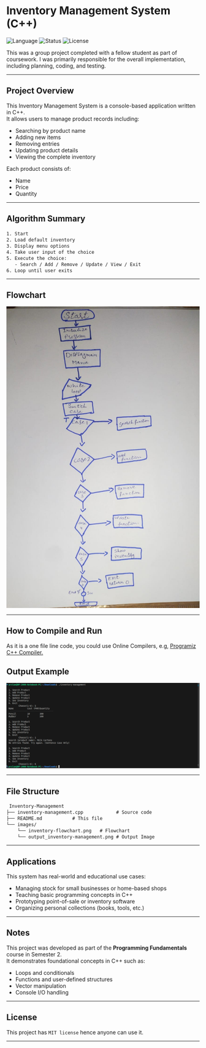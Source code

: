 # Inventory Management System (C++)

![Language](https://img.shields.io/badge/language-C++-yellow.svg)
![Status](https://img.shields.io/badge/status-StudentProject-brightgreen)
![License](https://img.shields.io/badge/license-MIT-lightgrey)


This was a group project completed with a fellow student as part of coursework. I was primarily responsible for the overall implementation, including planning, coding, and testing.

---

## Project Overview

This Inventory Management System is a console-based application written in C++.  
It allows users to manage product records including:

- Searching by product name  
- Adding new items  
- Removing entries  
- Updating product details  
- Viewing the complete inventory  

Each product consists of:
- Name
- Price
- Quantity

---

## Algorithm Summary

```text
1. Start
2. Load default inventory
3. Display menu options
4. Take user input of the choice
5. Execute the choice:
   - Search / Add / Remove / Update / View / Exit
6. Loop until user exits
```

---

## Flowchart

<img src="images/inventory-flowchart.png" alt="Image" width="600"/>



---

## How to Compile and Run
As it is a one file line code, you could use Online Compilers, e.g, [Programiz C++ Compiler.](https://www.programiz.com/cpp-programming/online-compiler/)

## Output Example

<img src="images/output_inventory-management.png" alt="Image" width="600"/>

---

## File Structure

```text
 Inventory-Management
├── inventory-management.cpp            # Source code
├── README.md           # This file
└── images/
    └── inventory-flowchart.png   # Flowchart
    └── output_inventory-management.png # Output Image
```

---

## Applications

This system has real-world and educational use cases:

- Managing stock for small businesses or home-based shops  
- Teaching basic programming concepts in C++  
- Prototyping point-of-sale or inventory software  
- Organizing personal collections (books, tools, etc.)

---

## Notes

This project was developed as part of the **Programming Fundamentals** course in Semester 2.  
It demonstrates foundational concepts in C++ such as:

- Loops and conditionals  
- Functions and user-defined structures  
- Vector manipulation  
- Console I/O handling  


---


## License

This project has `MIT license` hence anyone can use it.

---
